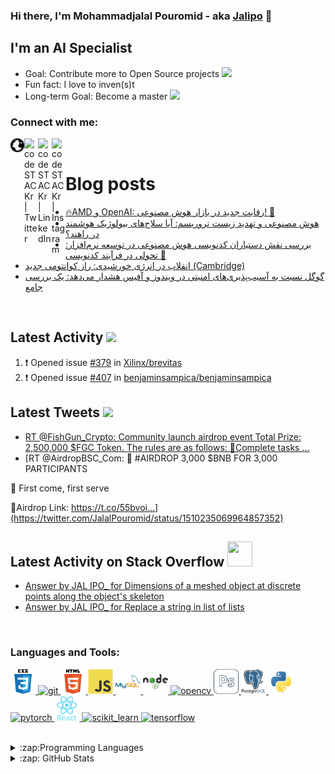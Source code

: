 ### Hi there, I'm Mohammadjalal Pouromid - aka [Jalipo][website] 👋
## I'm an AI Specialist

 
- Goal: Contribute more to Open Source projects <img src="https://media.giphy.com/media/WUlplcMpOCEmTGBtBW/giphy.gif" width="30">
- Fun fact: I love to inven(s)t
- Long-term Goal: Become a master <img src="https://media.giphy.com/media/BMyEGC1ZzwS6W2cc5n/giphy.gif"  width="30" >

### Connect with me:

[<img align="left" alt="codeSTACKr.com" width="22px" src="https://raw.githubusercontent.com/iconic/open-iconic/master/svg/globe.svg" />][website]
[<img align="left" alt="codeSTACKr | Twitter" width="22px" src="https://cdn.jsdelivr.net/npm/simple-icons@v3/icons/twitter.svg" />][twitter]
[<img align="left" alt="codeSTACKr | LinkedIn" width="22px" src="https://cdn.jsdelivr.net/npm/simple-icons@v3/icons/linkedin.svg" />][linkedin]
[<img align="left" alt="codeSTACKr | Instagram" width="22px" src="https://cdn.jsdelivr.net/npm/simple-icons@v3/icons/instagram.svg" />][instagram]

<br />

# Blog posts
<!-- BLOG-POST-LIST:START -->
- [🔥AMD و OpenAI: رقابت جدید در بازار هوش مصنوعی! 🚀](https://cyberuni.ir/blog/amd-%D9%88-openai-%D8%B1%D9%82%D8%A7%D8%A8%D8%AA-%D8%AC%D8%AF%DB%8C%D8%AF-%D8%AF%D8%B1-%D8%A8%D8%A7%D8%B2%D8%A7%D8%B1-%D9%87%D9%88%D8%B4-%D9%85%D8%B5%D9%86%D9%88%D8%B9%DB%8C/)
- [هوش مصنوعی و تهدید زیست‌ تروریسم: آیا سلاح‌های بیولوژیک هوشمند در راهند؟](https://cyberuni.ir/blog/%D9%87%D9%88%D8%B4-%D9%85%D8%B5%D9%86%D9%88%D8%B9%DB%8C-%D9%88-%D8%AA%D9%87%D8%AF%DB%8C%D8%AF-%D8%B2%DB%8C%D8%B3%D8%AA-%D8%AA%D8%B1%D9%88%D8%B1%DB%8C%D8%B3%D9%85-%D8%A2%DB%8C%D8%A7-%D8%B3%D9%84%D8%A7%D8%AD%D9%87%D8%A7%DB%8C-%D8%A8%DB%8C%D9%88%D9%84%D9%88%DA%98%DB%8C%DA%A9-%D9%87%D9%88%D8%B4%D9%85%D9%86%D8%AF-%D8%AF%D8%B1-%D8%B1%D8%A7%D9%87%D9%86%D8%AF/)
- [بررسی نقش دستیاران کدنویسی هوش مصنوعی در توسعه نرم‌افزار: تحولی در فرآیند کدنویسی 🚀](https://cyberuni.ir/blog/%D8%A8%D8%B1%D8%B1%D8%B3%DB%8C-%D9%86%D9%82%D8%B4-%D8%AF%D8%B3%D8%AA%DB%8C%D8%A7%D8%B1%D8%A7%D9%86-%DA%A9%D8%AF%D9%86%D9%88%DB%8C%D8%B3%DB%8C-%D9%87%D9%88%D8%B4-%D9%85%D8%B5%D9%86%D9%88%D8%B9%DB%8C-%D8%AF%D8%B1-%D8%AA%D9%88%D8%B3%D8%B9%D9%87-%D9%86%D8%B1%D9%85%D8%A7%D9%81%D8%B2%D8%A7%D8%B1-%D8%AA%D8%AD%D9%88%D9%84%DB%8C-%D8%AF%D8%B1-%D9%81%D8%B1%D8%A2%DB%8C%D9%86%D8%AF-%DA%A9%D8%AF%D9%86%D9%88%DB%8C%D8%B3%DB%8C/)
- [انقلاب در انرژی خورشیدی: راز کوانتومی جدید &lpar;Cambridge&rpar;](https://cyberuni.ir/blog/%D8%A7%D9%86%D9%82%D9%84%D8%A7%D8%A8-%D8%AF%D8%B1-%D8%A7%D9%86%D8%B1%DA%98%DB%8C-%D8%AE%D9%88%D8%B1%D8%B4%DB%8C%D8%AF%DB%8C-%D8%B1%D8%A7%D8%B2-%DA%A9%D9%88%D8%A7%D9%86%D8%AA%D9%88%D9%85%DB%8C-%D8%AC%D8%AF%DB%8C%D8%AF-cambridge/)
- [گوگل نسبت به آسیب‌پذیری‌های امنیتی در ویندوز و آفیس هشدار می‌دهد: یک بررسی جامع](https://cyberuni.ir/blog/%DA%AF%D9%88%DA%AF%D9%84-%D9%86%D8%B3%D8%A8%D8%AA-%D8%A8%D9%87-%D8%A2%D8%B3%DB%8C%D8%A8%D9%BE%D8%B0%DB%8C%D8%B1%DB%8C%D9%87%D8%A7%DB%8C-%D8%A7%D9%85%D9%86%DB%8C%D8%AA%DB%8C-%D8%AF%D8%B1-%D9%88%DB%8C%D9%86%D8%AF%D9%88%D8%B2-%D9%88-%D8%A2%D9%81%DB%8C%D8%B3-%D9%87%D8%B4%D8%AF%D8%A7%D8%B1-%D9%85%DB%8C%D8%AF%D9%87%D8%AF-%DB%8C%DA%A9-%D8%A8%D8%B1%D8%B1%D8%B3%DB%8C-%D8%AC%D8%A7%D9%85%D8%B9/)
<!-- BLOG-POST-LIST:END -->


<br/>

## Latest Activity <img src="https://raw.githubusercontent.com/innng/innng/master/assets/kyubey.gif" width="80"> 
<!--START_SECTION:activity-->
1. ❗️ Opened issue [#379](https://github.com/Xilinx/brevitas/issues/379) in [Xilinx/brevitas](https://github.com/Xilinx/brevitas)
2. ❗️ Opened issue [#407](https://github.com/benjaminsampica/benjaminsampica/issues/407) in [benjaminsampica/benjaminsampica](https://github.com/benjaminsampica/benjaminsampica)
<!--END_SECTION:activity-->


## Latest Tweets <img src="https://media.giphy.com/media/26BRxIdjE82KNmVJm/giphy.gif" width="30"> 

<!-- TWITTER:START -->
- [RT @FishGun_Crypto: Community launch airdrop event
Total Prize: 2,500,000 $FGC Token. The rules are as follows:
🐡Complete tasks ...](https://twitter.com/JalalPouromid/status/1510434904487743493)
- [RT @AirdropBSC_Com: 🎁 #AIRDROP 3,000 $BNB FOR 3,000 PARTICIPANTS 

🎁 First come, first serve

🔗Airdrop Link: https://t.co/55bvoi...](https://twitter.com/JalalPouromid/status/1510235069964857352)
<!-- TWITTER:END -->

## Latest Activity on Stack Overflow  <img src="https://media.giphy.com/media/ule4vhcY1xEKQ/giphy.gif" height="40" width = '40'> 

<!-- STACKOVERFLOW:START -->
- [Answer by JAL IPO_ for Dimensions of a meshed object at discrete points along the object&#39;s skeleton](https://stackoverflow.com/questions/79000040/dimensions-of-a-meshed-object-at-discrete-points-along-the-objects-skeleton/79051975#79051975)
- [Answer by JAL IPO_ for Replace a string in list of lists](https://stackoverflow.com/questions/13781828/replace-a-string-in-list-of-lists/75055822#75055822)
<!-- STACKOVERFLOW:END -->

<br/>

  <h3 align="left">Languages and Tools:</h3>
<p align="left"> <a href="https://www.w3schools.com/css/" target="_blank"> <img src="https://raw.githubusercontent.com/devicons/devicon/master/icons/css3/css3-original-wordmark.svg" alt="css3" width="40" height="40"/> </a> <a href="https://git-scm.com/" target="_blank"> <img src="https://www.vectorlogo.zone/logos/git-scm/git-scm-icon.svg" alt="git" width="40" height="40"/> </a> <a href="https://www.w3.org/html/" target="_blank"> <img src="https://raw.githubusercontent.com/devicons/devicon/master/icons/html5/html5-original-wordmark.svg" alt="html5" width="40" height="40"/> </a> <a href="https://developer.mozilla.org/en-US/docs/Web/JavaScript" target="_blank"> <img src="https://raw.githubusercontent.com/devicons/devicon/master/icons/javascript/javascript-original.svg" alt="javascript" width="40" height="40"/> </a> <a href="https://www.mysql.com/" target="_blank"> <img src="https://raw.githubusercontent.com/devicons/devicon/master/icons/mysql/mysql-original-wordmark.svg" alt="mysql" width="40" height="40"/> </a> <a href="https://nodejs.org" target="_blank"> <img src="https://raw.githubusercontent.com/devicons/devicon/master/icons/nodejs/nodejs-original-wordmark.svg" alt="nodejs" width="40" height="40"/> </a> <a href="https://opencv.org/" target="_blank"> <img src="https://www.vectorlogo.zone/logos/opencv/opencv-icon.svg" alt="opencv" width="40" height="40"/> </a> <a href="https://www.photoshop.com/en" target="_blank"> <img src="https://raw.githubusercontent.com/devicons/devicon/master/icons/photoshop/photoshop-line.svg" alt="photoshop" width="40" height="40"/> </a> <a href="https://www.postgresql.org" target="_blank"> <img src="https://raw.githubusercontent.com/devicons/devicon/master/icons/postgresql/postgresql-original-wordmark.svg" alt="postgresql" width="40" height="40"/> </a> <a href="https://www.python.org" target="_blank"> <img src="https://raw.githubusercontent.com/devicons/devicon/master/icons/python/python-original.svg" alt="python" width="40" height="40"/> </a> <a href="https://pytorch.org/" target="_blank"> <img src="https://www.vectorlogo.zone/logos/pytorch/pytorch-icon.svg" alt="pytorch" width="40" height="40"/> </a> <a href="https://reactjs.org/" target="_blank"> <img src="https://raw.githubusercontent.com/devicons/devicon/master/icons/react/react-original-wordmark.svg" alt="react" width="40" height="40"/> </a> <a href="https://scikit-learn.org/" target="_blank"> <img src="https://upload.wikimedia.org/wikipedia/commons/0/05/Scikit_learn_logo_small.svg" alt="scikit_learn" width="40" height="40"/> </a> <a href="https://www.tensorflow.org" target="_blank"> <img src="https://www.vectorlogo.zone/logos/tensorflow/tensorflow-icon.svg" alt="tensorflow" width="40" height="40"/> </a> </p>

<br/>



<details>
  <summary>:zap:Programming Languages</summary>

  [![Top Langs](https://github-readme-stats.vercel.app/api/top-langs/?username=iamjalipo)](https://github.com/anuraghazra/github-readme-stats)

</details>

<details>
  <summary>:zap: GitHub Stats</summary>

  <img align="left" alt="jalipo" src="https://github-readme-stats.codestackr.vercel.app/api?username=iamjalipo&theme=vue&show_icons=true&hide_border=true" />

</details>




[website]: https://iamjalipo.github.io/
[twitter]: https://twitter.com/JalalPouromid
[instagram]: https://www.instagram.com/jalipo_/
[linkedin]: https://www.linkedin.com/in/mohammadjalal-pouromid-9568901b0

